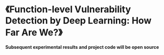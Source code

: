 # 《Function-level Vulnerability Detection by Deep Learning: How Far Are We?》
**Subsequent experimental results and project code will be open source**
